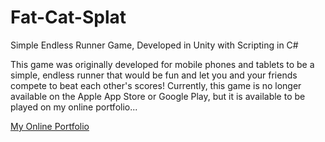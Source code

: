 # Fat-Cat-Splat
Simple Endless Runner Game, Developed in Unity with Scripting in C#

This game was originally developed for mobile phones and tablets to be a simple, endless runner that would be fun and let you and your friends compete to beat each other's scores! Currently, this game is no longer available on the Apple App Store or Google Play, but it is available to be played on my online portfolio...

[My Online Portfolio](http://www.hothashgames.com/)

